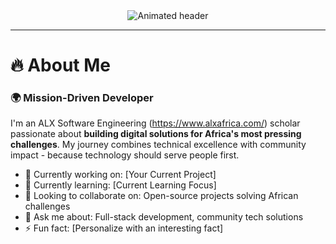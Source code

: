 <div align="center">
  <img src="https://readme-typing-svg.demolab.com?font=Fira+Code&weight=600&size=26&duration=4000&pause=1000&color=22C55E&center=true&vCenter=true&width=600&lines=Building+Solutions+That+Empower+Africa;ALX+Software+Engineering+Scholar;Community-Focused+Developer;Turning+Problems+Into+Opportunities" alt="Animated header" />
</div>

---

# 🔥  **About Me**

<h3 align="left">🌍 Mission-Driven Developer</h3>

I'm an ALX Software Engineering (https://www.alxafrica.com/) scholar passionate about **building digital solutions for Africa's most pressing challenges**. My journey combines technical excellence with community impact - because technology should serve people first.

- 🔭 Currently working on: [Your Current Project]
- 🌱 Currently learning: [Current Learning Focus]
- 👯 Looking to collaborate on: Open-source projects solving African challenges
- 💬 Ask me about: Full-stack development, community tech solutions
- ⚡ Fun fact: [Personalize with an interesting fact]


<!---
ABOT-DK/ABOT-DK is a ✨ special ✨ repository because its `README.md` (this file) appears on your GitHub profile.
You can click the Preview link to take a look at your changes.
--->
